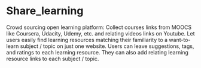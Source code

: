 # Share_learning
Crowd sourcing open learning platform: Collect courses links from MOOCS like Coursera, Udacity, Udemy, etc. and relating videos links on Youtube. Let users easily find learning resources matching their familiarity to a want-to-learn subject / topic on just one website. Users can leave suggestions, tags, and ratings to each learning resource. They can also add relating learning resource links to each subject / topic.
